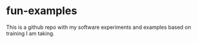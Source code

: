 # fun-examples
This is a github repo with my software experiments and examples based on training I am taking.
